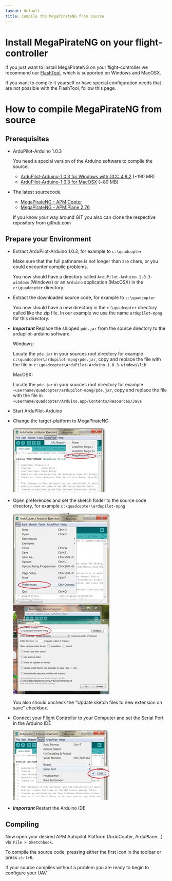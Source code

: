 ```yaml
---
layout: default
title: Compile the MegaPirateNG from source
---
```


# Install MegaPirateNG on your flight-controller

If you just want to install MegaPirateNG on your flight-controller we recommend our [FlashTool](flashtool), which is supported on Windows and MacOSX.

If you want to compile it yourself or have special configuration needs that are not possible with the FlashTool, follow this page.

# How to compile MegaPirateNG from source

## Prerequisites

* ArduPilot-Arduino 1.0.3

  You need a special version of the Arduino software to compile the source.
  
  * [ArduPilot-Arduino-1.0.3 for Windows with GCC 4.8.2](http://firmware.diydrones.com/Tools/Arduino/ArduPilot-Arduino-1.0.3-gcc-4.8.2-windows.zip) (~190 MB)
  * [ArduPilot-Arduino-1.0.3 for MacOSX](http://ardupilot.com/downloads/?did=44) (~80 MB)

* The latest sourcecode

  * [MegaPirateNG - APM:Copter](https://github.com/MegaPirateNG/ardupilot-mpng)
  * [MegaPirateNG - APM:Plane 2.76](https://github.com/smurfy/ardupilot-mpng)

  If you know your way around GIT you also can clone the respective repository from github.com
  
## Prepare your Environment

* Extract ArduPilot-Arduino 1.0.3, for example to ```c:\quadcopter```
  
  Make sure that the full pathname is not longer than ```255``` chars, or you could encounter compile problems.

  You now should have a directory called ```ArduPilot-Arduino-1.0.3-windows``` (Windows) or an ```Arduino``` application (MacOSX) in the ```c:\quadcopter``` directory.
* Extract the downloaded source code, for example to ```c:\quadcopter```

  You now should have a new directory in the ```c:\quadcopter``` directory called like the zip file.
  In our example we use the name ```ardupilot-mpng``` for this directory.

* ***Important*** Replace the shipped ```pde.jar``` from the source directory to the ardupilot-arduino software.

  Windows:

  Locate the ```pde.jar``` in your sources root directory for example ```c:\quadcopter\ardupilot-mpng\pde.jar```,
  copy and replace the file with the file in ```c:\quadcopter\ArduPilot-Arduino-1.0.3-windows\lib```

  MacOSX:

  Locate the ```pde.jar``` in your sources root directory for example ```~username/quadcopter/ardupilot-mpng/pde.jar```,
  copy and replace the file with the file in ```~username/quadcopter/Arduino.app/Contents/Resources/Java```
* Start ArduPilot-Arduino

* Change the target-platform to MegaPirateNG

  ![Arduino Platform](../images/compile_arduino_platform.jpg)
* Open preferences and set the sketch folder to the source code directory, for example ```c:\quadcopter\ardupilot-mpng```

  ![Arduino preferences](../images/compile_arduino_preferences1.jpg)
  ![Arduino preferences](../images/compile_arduino_preferences2.jpg)

  You also should uncheck the "Update sketch files to new extension on save" checkbox.

* Connect your Flight Controller to your Computer and set the Serial Port in the Arduino IDE

  ![Arduino preferences](../images/compile_arduino_set_serialport.jpg)

* ***Important*** Restart the Arduino IDE

## Compiling

Now open your desired APM Autopilot Platform (ArduCopter, ArduPlane...) via ```File > Sketchbook```.

To compile the source code, pressing either the first icon in the toolbar or press ```ctrl+R```.

If your source compiles without a problem you are ready to begin to configure your UAV.

